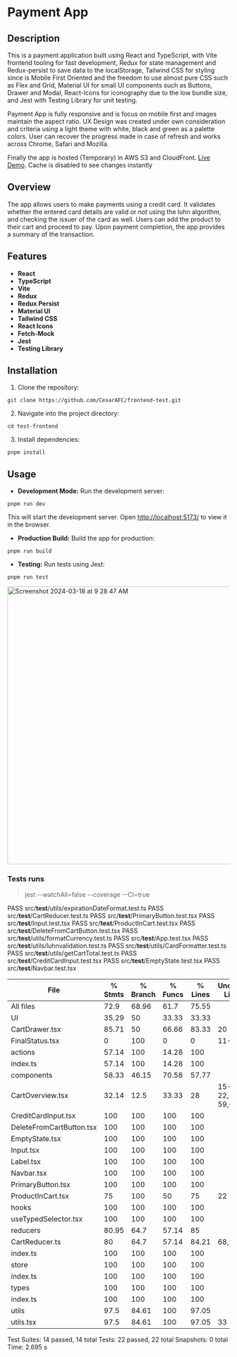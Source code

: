 # Payment App

## Description

This is a payment application built using React and TypeScript, with Vite frontend tooling for fast development, Redux for state management and Redux-persist to save data to the localStorage, Tailwind CSS for styling since is Mobile First Oriented and the freedom to use almost pure CSS such as Flex and Grid, Material UI for small UI components such as Buttons, Drawer and Modal, React-Icons for iconography due to the low bundle size, and Jest with Testing Library for unit testing.

Payment App is fully responsive and is focus on mobile first and images maintain the aspect ratio. UX Design was created under own consideration and criteria using a light theme with white, black and green as a palette colors. User can recover the progress made in case of refresh and works across Chrome, Safari and Mozilla. 

Finally the app is hosted (Temporary) in AWS S3 and CloudFront. <a href="https://d1asmyu5mr5ep9.cloudfront.net" target="_blank">Live Demo</a>. Cache is disabled to see changes instantly 

## Overview

The app allows users to make payments using a credit card. It validates whether the entered card details are valid or not using the luhn algorithm, and checking the issuer of the card as well. Users can add the product to their cart and proceed to pay. Upon payment completion, the app provides a summary of the transaction.



## Features

-  **React**
-  **TypeScript** 
-  **Vite** 
-  **Redux**
-  **Redux Persist**
-  **Material UI** 
-  **Tailwind CSS**
-  **React Icons**
-  **Fetch-Mock**
-  **Jest**
-  **Testing Library**

## Installation  
1. Clone the repository:
```  
git clone https://github.com/CesarAFC/frontend-test.git
```
2. Navigate into the project directory:
```
cd test-frontend
```
3. Install dependencies:

```
pnpm install
```

## Usage

- **Development Mode:** Run the development server:
```
pnpm run dev
```
This will start the development server. Open [http://localhost:5173/](http://localhost:5173) to view it in the browser.

- **Production Build:** Build the app for production:
```
pnpm run build
```

- **Testing:** Run tests using Jest:
```
pnpm run test
```
<img width="630" alt="Screenshot 2024-03-18 at 9 28 47 AM" src="https://github.com/CesarAFC/frontend-test/assets/93958252/f684fd0e-ee5c-474b-b1b8-86ba1469dc65">

### Tests runs

> jest --watchAll=false --coverage --CI=true

 PASS  src/__test__/utils/expirationDateFormat.test.ts
 PASS  src/__test__/CartReducer.test.ts
 PASS  src/__test__/PrimaryButton.test.tsx
 PASS  src/__test__/Input.test.tsx
 PASS  src/__test__/ProductInCart.test.tsx
 PASS  src/__test__/DeleteFromCartButton.test.tsx
 PASS  src/__test__/utils/formatCurrency.test.ts
 PASS  src/__test__/App.test.tsx
 PASS  src/__test__/utils/luhnvalidation.test.ts
 PASS  src/__test__/utils/CardFormatter.test.ts
 PASS  src/__test__/utils/getCartTotal.test.ts
 PASS  src/__test__/CreditCardInput.test.tsx
 PASS  src/__test__/EmptyState.test.tsx
 PASS  src/__test__/Navbar.test.tsx

File                       | % Stmts | % Branch | % Funcs | % Lines | Uncovered Line #s 
---------------------------|---------|----------|---------|---------|-------------------
All files                  |    72.9 |    68.96 |    61.7 |   75.55 |                   
 UI                        |   35.29 |       50 |   33.33 |   33.33 |                   
  CartDrawer.tsx           |   85.71 |       50 |   66.66 |   83.33 | 20                
  FinalStatus.tsx          |       0 |      100 |       0 |       0 | 11-21             
 actions                   |   57.14 |      100 |   14.28 |     100 |                   
  index.ts                 |   57.14 |      100 |   14.28 |     100 |                   
 components                |   58.33 |    46.15 |   70.58 |   57.77 |                   
  CartOverview.tsx         |   32.14 |     12.5 |   33.33 |      28 | 15-22,35-59,63-69 
  CreditCardInput.tsx      |     100 |      100 |     100 |     100 |                   
  DeleteFromCartButton.tsx |     100 |      100 |     100 |     100 |                   
  EmptyState.tsx           |     100 |      100 |     100 |     100 |                   
  Input.tsx                |     100 |      100 |     100 |     100 |                   
  Label.tsx                |     100 |      100 |     100 |     100 |                   
  Navbar.tsx               |     100 |      100 |     100 |     100 |                   
  PrimaryButton.tsx        |     100 |      100 |     100 |     100 |                   
  ProductInCart.tsx        |      75 |      100 |      50 |      75 | 22                
 hooks                     |     100 |      100 |     100 |     100 |                   
  useTypedSelector.tsx     |     100 |      100 |     100 |     100 |                   
 reducers                  |   80.95 |     64.7 |   57.14 |      85 |                   
  CartReducer.ts           |      80 |     64.7 |   57.14 |   84.21 | 68,94,125         
  index.ts                 |     100 |      100 |     100 |     100 |                   
 store                     |     100 |      100 |     100 |     100 |                   
  index.ts                 |     100 |      100 |     100 |     100 |                   
 types                     |     100 |      100 |     100 |     100 |                   
  index.ts                 |     100 |      100 |     100 |     100 |                   
 utils                     |    97.5 |    84.61 |     100 |   97.05 |                   
  utils.tsx                |    97.5 |    84.61 |     100 |   97.05 | 33        

Test Suites: 14 passed, 14 total
Tests:       22 passed, 22 total
Snapshots:   0 total
Time:        2.695 s
